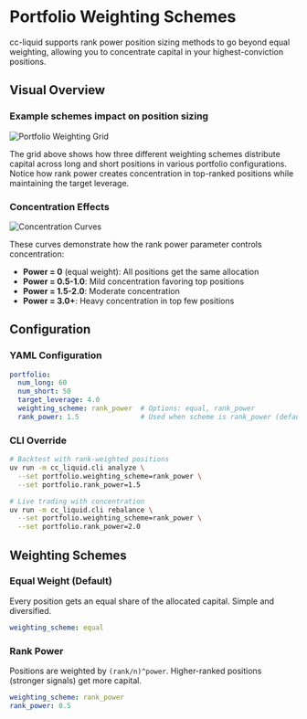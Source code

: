 # Portfolio Weighting Schemes

cc-liquid supports rank power position sizing methods to go beyond equal weighting, allowing you to concentrate capital in your highest-conviction positions.

## Visual Overview

### Example schemes impact on position sizing

![Portfolio Weighting Grid](assets/weighting_schemes_grid.png)

The grid above shows how three different weighting schemes distribute capital across long and short positions in various portfolio configurations. Notice how rank power creates concentration in top-ranked positions while maintaining the target leverage.

### Concentration Effects

![Concentration Curves](assets/concentration_curves.png)

These curves demonstrate how the rank power parameter controls concentration:

- **Power = 0** (equal weight): All positions get the same allocation
- **Power = 0.5-1.0**: Mild concentration favoring top positions  
- **Power = 1.5-2.0**: Moderate concentration
- **Power = 3.0+**: Heavy concentration in top few positions

## Configuration

### YAML Configuration

```yaml
portfolio:
  num_long: 60
  num_short: 50
  target_leverage: 4.0
  weighting_scheme: rank_power  # Options: equal, rank_power
  rank_power: 1.5               # Used when scheme is rank_power (default: 1.5)
```

### CLI Override

```bash
# Backtest with rank-weighted positions
uv run -m cc_liquid.cli analyze \
  --set portfolio.weighting_scheme=rank_power \
  --set portfolio.rank_power=1.5

# Live trading with concentration
uv run -m cc_liquid.cli rebalance \
  --set portfolio.weighting_scheme=rank_power \
  --set portfolio.rank_power=2.0
```

## Weighting Schemes

### Equal Weight (Default)
Every position gets an equal share of the allocated capital. Simple and diversified.

```yaml
weighting_scheme: equal
```

### Rank Power
Positions are weighted by `(rank/n)^power`. Higher-ranked positions (stronger signals) get more capital.

```yaml
weighting_scheme: rank_power
rank_power: 0.5
```
